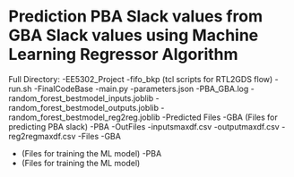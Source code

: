 # Prediction PBA Slack values from GBA Slack values using Machine Learning Regressor Algorithm
Full Directory:
-EE5302_Project
 -fifo_bkp (tcl scripts for RTL2GDS flow)
 -run.sh
 -FinalCodeBase
  -main.py
  -parameters.json
  -PBA_GBA.log
  -random_forest_bestmodel_inputs.joblib
  -random_forest_bestmodel_outputs.joblib
  -random_forest_bestmodel_reg2reg.joblib
 -Predicted Files
  -GBA (Files for predicting PBA slack)
  -PBA
 -OutFiles
  -inputsmaxdf.csv
  -outputmaxdf.csv
  -reg2regmaxdf.csv
 -Files
  -GBA 
   - (Files for training the ML model)
  -PBA 
   - (Files for training the ML model)
